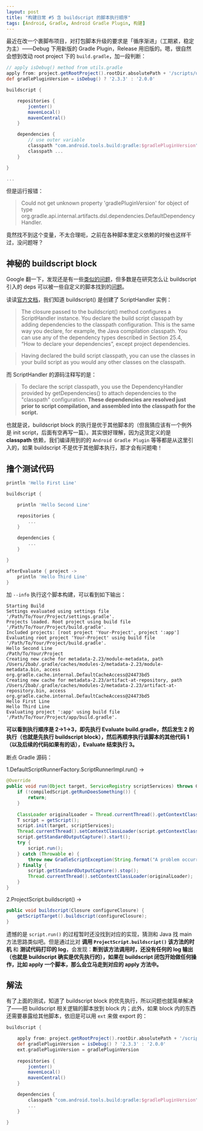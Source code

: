 ```yaml
---
layout: post
title: "构建日常 #5 含 buildscript 的脚本执行顺序"
tags: [Android, Gradle, Android Gradle Plugin, 构建]
---
```


最近在改一个裹脚布项目，对打包脚本升级的要求是「循序渐进」（工期紧，稳定为主）——Debug 下用新版的 Gradle Plugin，Release 用旧版的。嗯，很自然会想到改动 root project 下的 `build.gradle`，加一段判断：

``` gradle
// apply isDebug() method from utils.gradle
apply from: project.getRootProject().rootDir.absolutePath + '/scripts/utils.gradle'
def gradlePluginVersion = isDebug() ? '2.3.3' : '2.0.0'

buildscript {

    repositories {
        jcenter()
        mavenLocal()
        mavenCentral()
    }

    dependencies {
        // use outer variable
        classpath "com.android.tools.build:gradle:$gradlePluginVersion"
        classpath ...
    }

}

...
```
<!--more-->

但是运行报错：

> Could not get unknown property 'gradlePluginVersion' for object of type  org.gradle.api.internal.artifacts.dsl.dependencies.DefaultDependencyHandler.

竟然找不到这个变量，不太合理呃，之前在各种脚本里定义依赖的时候也这样干过，没问题呀？

## 神秘的 buildscript block
Google 翻一下，发现还是有一些[类似的问题](https://discuss.gradle.org/t/inherit-inject-buildscript-dependencies-into-custom-script-within-subproject/7175/9)，但多数是在研究怎么让 buildscript 引入的 deps 可以被一些自定义的脚本找到的[问题](https://stackoverflow.com/questions/37058780/access-classpath-dependencies-defined-in-buildscript-block-in-applied-external-s)。

读读[官方文档](https://docs.gradle.org/3.3/userguide/organizing_build_logic.html#sec:build_script_external_dependencies)，我们知道 buildscript() 是创建了 ScriptHandler 实例：

> The closure passed to the buildscript() method configures a ScriptHandler instance. You declare the build script classpath by adding dependencies to the classpath configuration. This is the same way you declare, for example, the Java compilation classpath. You can use any of the dependency types described in Section 25.4, “How to declare your dependencies”, except project dependencies.

> Having declared the build script classpath, you can use the classes in your build script as you would any other classes on the classpath. 

而 ScriptHandler 的源码注释写的是：

> To declare the script classpath, you use the DependencyHandler provided by getDependencies() to attach dependencies to the "classpath" configuration. **These dependencies are resolved just prior to script compilation, and assembled into the classpath for the script.**

也就是说，buildscript block 的执行是优于其他脚本的（但我猜应该有一个例外是 init script，后面有空再写一篇）。其实很好理解，因为这货定义的是 **classpath** 依赖，我们编译用到的的 `Android Gradle Plugin` 等等都是从这里引入的，如果 buildscript 不是优于其他脚本执行，那才会有问题嘞！

## 撸个测试代码

``` gradle
println 'Hello First Line'

buildscript {

    println 'Hello Second Line'

    repositories {
        ...
    }

    dependencies {
        ...
    }

}

afterEvaluate { project ->
    println 'Hello Third Line'
}
```

加 `--info` 执行这个脚本构建，可以看到如下输出：

``` shell
Starting Build
Settings evaluated using settings file '/Path/To/Your/Project/settings.gradle'.
Projects loaded. Root project using build file '/Path/To/Your/Project/build.gradle'.
Included projects: [root project 'Your-Project', project ':app']
Evaluating root project 'Your-Project' using build file '/Path/To/Your/Project/build.gradle'.
Hello Second Line
/Path/To/Your/Project
Creating new cache for metadata-2.23/module-metadata, path /Users/2bab/.gradle/caches/modules-2/metadata-2.23/module-metadata.bin, access org.gradle.cache.internal.DefaultCacheAccess@24473bd5
Creating new cache for metadata-2.23/artifact-at-repository, path /Users/2bab/.gradle/caches/modules-2/metadata-2.23/artifact-at-repository.bin, access org.gradle.cache.internal.DefaultCacheAccess@24473bd5
Hello First Line
Hello Third Line
Evaluating project ':app' using build file '/Path/To/Your/Project/app/build.gradle'.
```

**可以看到执行顺序是 2->1->3，即先执行 Evaluate build.gradle，然后发生 2 的执行（也就是先执行 buildscript block），然后再顺序执行该脚本的其他代码 1（以及后续的代码如果有的话），Evaluate 结束执行 3。**

断点 Gradle 源码：

1.DefaultScriptRunnerFactory.ScriptRunnerImpl.run() ->

``` java
@Override
public void run(Object target, ServiceRegistry scriptServices) throws GradleScriptException {
    if (!compiledScript.getRunDoesSomething()) {
        return;
    }
    
    ClassLoader originalLoader = Thread.currentThread().getContextClassLoader();
    T script = getScript();
    script.init(target, scriptServices);
    Thread.currentThread().setContextClassLoader(script.getContextClassloader());
    script.getStandardOutputCapture().start();
    try {
        script.run();
    } catch (Throwable e) {
        throw new GradleScriptException(String.format("A problem occurred evaluating %s.", script), e);
    } finally {
        script.getStandardOutputCapture().stop();
        Thread.currentThread().setContextClassLoader(originalLoader);
    }
}
```

2.ProjectScript.buildscript() ->

``` java
public void buildscript(Closure configureClosure) {
    getScriptTarget().buildscript(configureClosure);
}
```


遗憾的是 `script.run()` 的过程暂时还没找到对应的实现，猜测和 Java 找 main 方法思路类似吧。但是通过比对 **调用 `ProjectScript.buildscript()` 该方法的时机** 和 **测试代码打印的 log**，会发现：**断到该方法调用时，还没有任何的 log 输出（也就是 buildscript 确实是优先执行的），如果在 buildscript 闭包开始做任何操作，比如 apply 一个脚本，那么会立马走到对应的 apply 方法中。**

## 解法

有了上面的测试，知道了 buildscript block 的优先执行，所以问题也就简单解决了——把 buildscript 相关逻辑的脚本放到 block 内；此外，如果 block 内的东西还需要暴露给其他脚本，依旧是可以用 `ext` 来做 export 的：

``` gradle
buildscript {

    apply from: project.getRootProject().rootDir.absolutePath + '/scripts/utils.gradle'
    def gradlePluginVersion = isDebug() ? '2.3.3' : '2.0.0'
    ext.gradlePluginVersion = gradlePluginVersion
    
    repositories {
        jcenter()
        mavenLocal()
        mavenCentral()
    }

    dependencies {
        classpath "com.android.tools.build:gradle:$gradlePluginVersion"
        ...
    }

}
```




